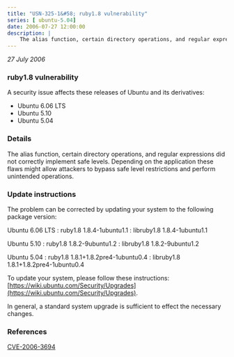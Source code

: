 ```yaml
---
title: "USN-325-1&#58; ruby1.8 vulnerability"
series: [ ubuntu-5.04]
date: 2006-07-27 12:00:00
description: |
    The alias function, certain directory operations, and regular expressions did not correctly implement safe levels. Depending on the application these flaws might allow attackers to bypass safe level restrictions and perform unintended operations.
--- 
```

 
 

*27 July 2006*

### ruby1.8 vulnerability

A security issue affects these releases of Ubuntu and its derivatives:

* Ubuntu 6.06 LTS
* Ubuntu 5.10
* Ubuntu 5.04

### Details

The alias function, certain directory operations, and regular expressions did not correctly implement safe levels. Depending on the application these flaws might allow attackers to bypass safe level restrictions and perform unintended operations.

### Update instructions

The problem can be corrected by updating your system to the following package version:

Ubuntu 6.06 LTS
 : ruby1.8 <span>1.8.4-1ubuntu1.1</span>
 : libruby1.8 <span>1.8.4-1ubuntu1.1</span>

Ubuntu 5.10
 : ruby1.8 <span>1.8.2-9ubuntu1.2</span>
 : libruby1.8 <span>1.8.2-9ubuntu1.2</span>

Ubuntu 5.04
 : ruby1.8 <span>1.8.1+1.8.2pre4-1ubuntu0.4</span>
 : libruby1.8 <span>1.8.1+1.8.2pre4-1ubuntu0.4</span>

To update your system, please follow these instructions: [https://wiki.ubuntu.com/Security/Upgrades](https://wiki.ubuntu.com/Security/Upgrades).

In general, a standard system upgrade is sufficient to effect the necessary changes.

### References

 
 [CVE-2006-3694](http://people.ubuntu.com/~ubuntu-security/cve/CVE-2006-3694)
 

